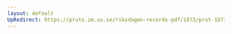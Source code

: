 ```yaml
---
layout: default
UpRedirect: https://pruto.im.uu.se/riksdagen-records-pdf/1873/prot-1873--fk--122.pdf
---
```

